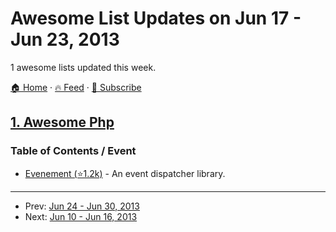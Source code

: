 # Awesome List Updates on Jun 17 - Jun 23, 2013

1 awesome lists updated this week.

[🏠 Home](/README.md) · [🔥 Feed](https://test.trackawesomelist.com/week/feed.xml) · [📮 Subscribe](https://trackawesomelist.us17.list-manage.com/subscribe?u=d2f0117aa829c83a63ec63c2f&id=36a103854c)



## [1. Awesome Php](/content/ziadoz/awesome-php/week/README.md)

### Table of Contents / Event

*   [Evenement (⭐1.2k)](https://github.com/igorw/evenement) - An event dispatcher library.

---

- Prev: [Jun 24 - Jun 30, 2013](/content/2013/25/README.md)
- Next: [Jun 10 - Jun 16, 2013](/content/2013/23/README.md)